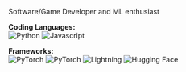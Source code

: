 Software/Game Developer and ML enthusiast


**Coding Languages:**\
![Python](https://img.shields.io/badge/Python-3776AB?style=for-the-badge&logo=python&logoColor=white) 
![Javascript](https://img.shields.io/badge/JavaScript-F7DF1E?style=for-the-badge&logo=javascript&logoColor=black) 

**Frameworks:**\
![PyTorch](https://img.shields.io/badge/PyTorch-EE4C2C?style=for-the-badge&logo=pytorch&logoColor=white) 
![PyTorch](https://img.shields.io/badge/PyG-3C2179?style=for-the-badge&logo=pyg&logoColor=white) 
![Lightning](https://img.shields.io/badge/Lightning-792DE4?style=for-the-badge&logo=pytorch-lightning&logoColor=white)
![Hugging Face](https://img.shields.io/badge/Hugging%20Face-FFBA00?style=for-the-badge&logo=hf&logoColor=white)
